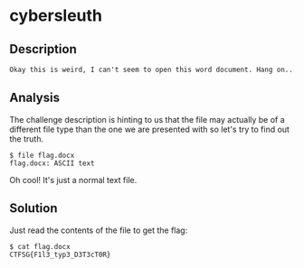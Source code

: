 # cybersleuth

## Description
```txt
Okay this is weird, I can't seem to open this word document. Hang on... is it even a word document?
```

## Analysis

The challenge description is hinting to us that the file may actually be of a different file type than the one we are presented with so let's try to find out the truth. 

```shell
$ file flag.docx
flag.docx: ASCII text
```

Oh cool! It's just a normal text file.

## Solution

Just read the contents of the file to get the flag: 

```shell
$ cat flag.docx
CTFSG{F1l3_typ3_D3T3cT0R}
```